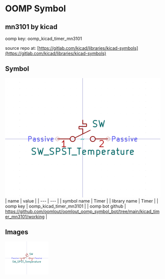 # OOMP Symbol  
## mn3101  by kicad  
  
oomp key: oomp_kicad_timer_mn3101  
  
source repo at: [https://gitlab.com/kicad/libraries/kicad-symbols](https://gitlab.com/kicad/libraries/kicad-symbols)  
## Symbol  
  
[![working.png](working_600.png)](working.png)  
| name | value | 
| --- | --- | 
| symbol name | Timer | 
| library name | Timer | 
| oomp key | oomp_kicad_timer_mn3101 | 
| oomp bot github | https://github.com/oomlout/oomlout_oomp_symbol_bot/tree/main/kicad_timer_mn3101/working | 
## Images  
  
[![working.png](working_140.png)](working.png)  
